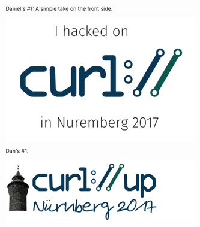 Daniel's #1: A simple take on the front side:

![A tshirt design](images/nuremberg-tshirt.png)

Dan's #1:

![T-shirt design with tower](images/dan-nuremberg-tshirt.png)